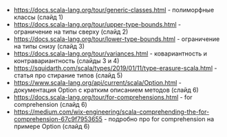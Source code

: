 * https://docs.scala-lang.org/tour/generic-classes.html - полиморфные классы (слайд 1)
* https://docs.scala-lang.org/tour/upper-type-bounds.html - ограничение на типы сверху (слайд 2)
* https://docs.scala-lang.org/tour/lower-type-bounds.html - ограничение на типы снизу (слайд 3)
* https://docs.scala-lang.org/tour/variances.html - ковариантность и контравариантность (слайды 3 и 4)
* https://squidarth.com/scala/types/2019/01/11/type-erasure-scala.html - статья про стирание типов (слайд 5)
* https://www.scala-lang.org/api/current/scala/Option.html - документация Option с кратким описанием методов (слайд 6)
* https://docs.scala-lang.org/tour/for-comprehensions.html - for comprehension (слайд 6)
* https://medium.com/wix-engineering/scala-comprehending-the-for-comprehension-67c9f7953655 - подробно про for comprehension на примере Option (слайд 6)